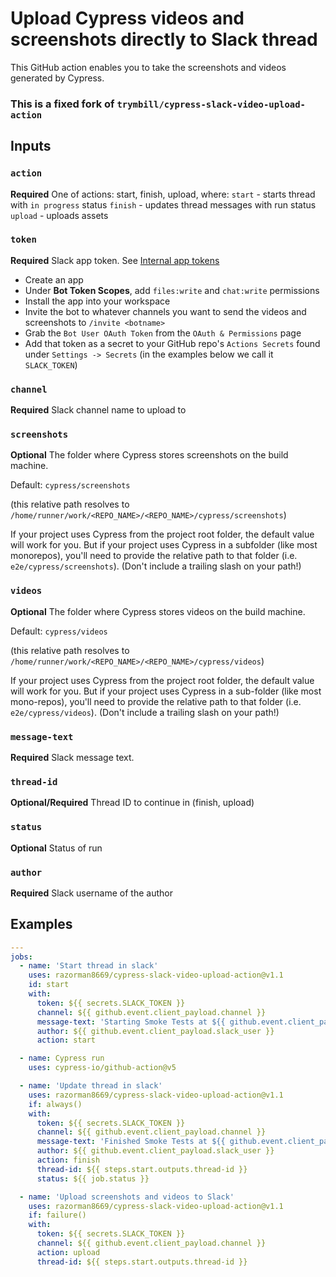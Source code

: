 # Upload Cypress videos and screenshots directly to Slack thread

This GitHub action enables you to take the screenshots and videos generated by Cypress.

### This is a fixed fork of `trymbill/cypress-slack-video-upload-action`

## Inputs

### `action`

**Required** One of actions: start, finish, upload, where:
`start` - starts thread with `in progress` status
`finish` - updates thread messages with run status
`upload` - uploads assets

### `token`

**Required** Slack app token. See [Internal app tokens](https://slack.com/intl/en-ru/help/articles/215770388-Create-and-regenerate-API-tokens#internal-app-tokens)

- Create an app
- Under **Bot Token Scopes**, add `files:write` and `chat:write` permissions
- Install the app into your workspace
- Invite the bot to whatever channels you want to send the videos and screenshots to `/invite <botname>`
- Grab the `Bot User OAuth Token` from the `OAuth & Permissions` page
- Add that token as a secret to your GitHub repo's `Actions Secrets` found under `Settings -> Secrets` (in the examples below we call it `SLACK_TOKEN`)

### `channel`

**Required** Slack channel name to upload to

### `screenshots`

**Optional** The folder where Cypress stores screenshots on the build machine.

Default: `cypress/screenshots`

(this relative path resolves to `/home/runner/work/<REPO_NAME>/<REPO_NAME>/cypress/screenshots`)

If your project uses Cypress from the project root folder, the default value will work for you.
But if your project uses Cypress in a subfolder (like most monorepos), you'll need to provide the relative path to that folder
(i.e. `e2e/cypress/screenshots`).
(Don't include a trailing slash on your path!)

### `videos`

**Optional** The folder where Cypress stores videos on the build machine.

Default: `cypress/videos`

(this relative path resolves to `/home/runner/work/<REPO_NAME>/<REPO_NAME>/cypress/videos`)

If your project uses Cypress from the project root folder, the default value will work for you.
But if your project uses Cypress in a sub-folder (like most mono-repos), you'll need to provide the relative path to that folder
(i.e. `e2e/cypress/videos`).
(Don't include a trailing slash on your path!)

### `message-text`

**Required** Slack message text.

### `thread-id`

**Optional/Required** Thread ID to continue in (finish, upload)

### `status`

**Optional** Status of run

### `author`

**Required** Slack username of the author

## Examples

```yml
---
jobs:
  - name: 'Start thread in slack'
    uses: razorman8669/cypress-slack-video-upload-action@v1.1
    id: start
    with:
      token: ${{ secrets.SLACK_TOKEN }}
      channel: ${{ github.event.client_payload.channel }}
      message-text: 'Starting Smoke Tests at ${{ github.event.client_payload.cypress_server }}'
      author: ${{ github.event.client_payload.slack_user }}
      action: start

  - name: Cypress run
    uses: cypress-io/github-action@v5

  - name: 'Update thread in slack'
    uses: razorman8669/cypress-slack-video-upload-action@v1.1
    if: always()
    with:
      token: ${{ secrets.SLACK_TOKEN }}
      channel: ${{ github.event.client_payload.channel }}
      message-text: 'Finished Smoke Tests at ${{ github.event.client_payload.cypress_server }}'
      author: ${{ github.event.client_payload.slack_user }}
      action: finish
      thread-id: ${{ steps.start.outputs.thread-id }}
      status: ${{ job.status }}

  - name: 'Upload screenshots and videos to Slack'
    uses: razorman8669/cypress-slack-video-upload-action@v1.1
    if: failure()
    with:
      token: ${{ secrets.SLACK_TOKEN }}
      channel: ${{ github.event.client_payload.channel }}
      action: upload
      thread-id: ${{ steps.start.outputs.thread-id }}
```
